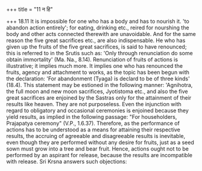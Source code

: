 +++
title = "11 न हि"

+++
18.11 It is impossible for one who has a body and has to nourish it. 'to
abandon action entirely'; for eating, drinking etc., reired for
nourshing the body and other acts connected therewith are unavoidable.
And for the same reason the five great sacrifices etc., are also
indispensable. He who has given up the fruits of the five great
sacrifices, is said to have renounced; this is referred to in the Srutis
such as: 'Only through renunciation do some obtain immortality' (Ma.
Na., 8.14). Renunciation of fruits of actions is illustrative; it
implies much more. It implies one who has renounced the fruits, agency
and attachment to works, as the topic has been begun with the
declaration: 'For abandonment (Tyaga) is declard to be of three kinds'
(18.4). This statement may be estioned in the following manner:
'Agnihotra, the full moon and new moon sacrifices, Jyotistoma etc., and
also the five great sacrifices are enjoined by the Sastras only for the
attainment of their results like heaven. They are not purposeless. Even
the injunction with regard to obligatory and occasional ceremonies is
enjoined because they yield results, as implied in the following
passage: "For householders, Prajapatya ceremony" (V.P., 1.6.37).
Therefore, as the performance of actions has to be understood as a means
for attaining their respective results, the accruing of agreeable and
disagreeable results is inevitable, even though they are performed
without any desire for fruits, just as a seed sown must grow into a tree
and bear fruit. Hence, actions ought not to be performed by an aspirant
for release, because the results are incompatible with release. Sri
Krsna answers such objections:

